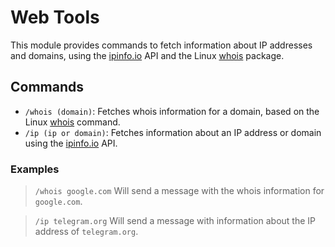 # Web Tools

This module provides commands to fetch information about IP addresses and domains, using the [ipinfo.io](https://ipinfo.io) API and the Linux [whois](https://github.com/rfc1036/whois) package.

## Commands

- `/whois (domain)`: Fetches whois information for a domain, based on the Linux [whois](https://github.com/rfc1036/whois) command.
- `/ip (ip or domain)`: Fetches information about an IP address or domain using the [ipinfo.io](https://ipinfo.io) API.

### Examples

> `/whois google.com`
> Will send a message with the whois information for `google.com`.

> `/ip telegram.org`
> Will send a message with information about the IP address of `telegram.org`.
